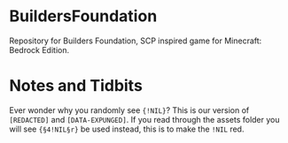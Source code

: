 # BuildersFoundation
Repository for Builders Foundation, SCP inspired game for Minecraft: Bedrock Edition.

# Notes and Tidbits

Ever wonder why you randomly see `{!NIL}`? This is our version of `[REDACTED]` and `[DATA-EXPUNGED]`. If you read through the assets folder you will see `{§4!NIL§r}` be used instead, this is to make the `!NIL` red.